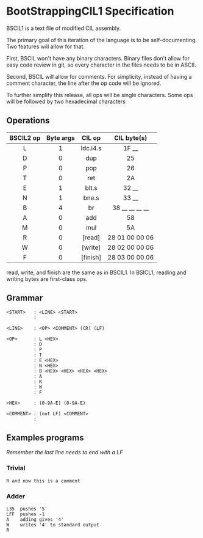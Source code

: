 BootStrappingCIL1 Specification
===============================

BSCIL1 is a text file of modified CIL assembly.

The primary goal of this iteration of the language is to be self-documenting. Two features will allow for that.

First, BSCIL won't have any binary characters. 
Binary files don't allow for easy code review in git, so every character in the files needs to be in ASCII.

Second, BSCIL will allow for comments.
For simplicity, instead of having a comment character, the line after the op code will be ignored.

To further simplify this release, all ops will be single characters.
Some ops will be followed by two hexadecimal characters 

Operations
----------

| BSCIL2 op | Byte args |  CIL op  | CIL byte(s)    |
|:---------:|:---------:|:--------:|:--------------:|
|    L      |     1     | ldc.i4.s | 1F __          |
|    D      |     0     | dup      | 25             |
|    P      |     0     | pop      | 26             |
|    T      |     0     | ret      | 2A             |
|    E      |     1     | blt.s    | 32 __          |
|    N      |     1     | bne.s    | 33 __          |
|    B      |     4     | br       | 38 __ __ __ __ |
|    A      |     0     | add      | 58             |
|    M      |     0     | mul      | 5A             |
|    R      |     0     | [read]   | 28 01 00 00 06 |
|    W      |     0     | [write]  | 28 02 00 00 06 |
|    F      |     0     | [finish] | 28 03 00 00 06 |

read, write, and finish are the same as in BSCIL1.
In BSICL1, reading and writing bytes are first-class ops.

Grammar
-------

```
<START>   : <LINE> <START>
          :
          
<LINE>    : <OP> <COMMENT> (CR) (LF)
         
<OP>      : L <HEX>
          : D
          : P
          : T
          : E <HEX>
          : N <HEX>
          : B <HEX> <HEX> <HEX> <HEX>
          : A
          : R
          : W
          : F

<HEX>     : (0-9A-E) (0-9A-E)

<COMMENT> : (not LF) <COMMENT>
          :
```

Examples programs
-----------------

*Remember the last line needs to end with a LF*

### Trivial

```
R and now this is a comment
```

### Adder

```
L35  pushes '5'
LFF  pushes -1
A    adding gives '4'
W    writes '4' to standard output
R
```